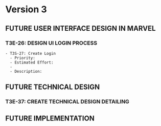 # Version 3

## FUTURE USER INTERFACE DESIGN IN MARVEL
  ### T3E-26: DESIGN UI LOGIN PROCESS
    - T3S-27: Create Login
      - Priority: 
      - Estimated Effort:
      - 
      - Description: 
## FUTURE TECHNICAL DESIGN
### T3E-37: CREATE TECHNICAL DESIGN DETAILING

## FUTURE IMPLEMENTATION
